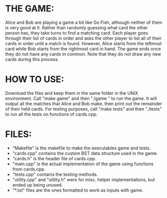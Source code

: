 # **THE GAME:**  
Alice and Bob are playing a game a bit like Go Fish, although neither of them is very good at it. Rather than randomly guessing what card the other person has, they take turns to find a matching card. Each player goes through their list of cards in order and asks the other player to list all of their cards in order until a match is found. However, Alice starts from the leftmost card while Bob starts from the rightmost card in hand. The game ends once they do not have any cards in common. Note that they do not draw any new cards during this process.

# **HOW TO USE:** 
Download the files and keep them in the same folder in the UNIX environment. Call "make game" and then "./game <text file> <text file>" to run the game. It will output all the matches that Alice and Bob make, then print out the remainder of their held cards. For testing purposes, call "make tests" and then "./tests" to run all the tests on functions of cards.cpp.

# **FILES:**  
* "Makefile" is the makefile to make the executables game and tests.
* "cards.cpp" contains the custom BST data structure used in the game.
* "cards.h" is the header file of cards.cpp.
* "main.cpp" is the actual implementation of the game using functions from cards.cpp.
* "tests.cpp" contains the testing methods.
* "utility.cpp" and "utility.h" were for misc. helper implementations, but ended up being unused.
* "*.txt" files are the ones formatted to work as inputs with game.
